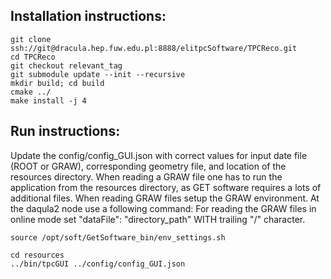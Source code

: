 ## Installation instructions:

```
git clone ssh://git@dracula.hep.fuw.edu.pl:8888/elitpcSoftware/TPCReco.git
cd TPCReco
git checkout relevant_tag
git submodule update --init --recursive
mkdir build; cd build
cmake ../
make install -j 4
```
## Run instructions:
Update the  config/config_GUI.json with correct values for input date file (ROOT or GRAW), corresponding geometry file,
and location of the resources directory.
When reading a GRAW file one has to run the application from the resources directory, as GET software requires a lots of additional files.
When reading GRAW files setup the GRAW environment. At the daqula2 node use a following command:
For reading the GRAW files in online mode set  "dataFile": "directory_path" WITH trailing "/" character. 
```
source /opt/soft/GetSoftware_bin/env_settings.sh
```

```
cd resources
../bin/tpcGUI ../config/config_GUI.json
```
